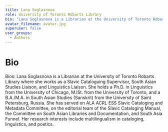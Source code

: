 ```yaml
---
title: Lana Soglasnova
role: University of Toronto Robarts Library
bio: "Lana Soglasnova is a Librarian at the University of Toronto Robarts Library where she works as a Slavic Cataloguing Supervisor, South Asian Studies Liaison, and Linguistics Liaison. She holds a Ph.D. in Linguistics from the University of Chicago, M.ISt. from the University of Toronto, and a B.A./M.A. in South Asian Studies (Sanskrit) from the University of Saint Petersburg, Russia. She has served on ALA ACRL ESS Slavic Cataloging and Metadata Committee, on the editorial team of the Slavic Cataloging Manual, the Committee on South Asian Libraries and Documentation, and South Asia Funnel. Her research interests include multilingualism in cataloging, linguistics, and poetics"
avatar_filename: avatar.jpg
superuser: false
user_groups:
  - Authors
---
```


# Bio
Bios:
Lana Soglasnova is a Librarian at the University of Toronto Robarts Library where she works as a Slavic Cataloguing Supervisor, South Asian Studies Liaison, and Linguistics Liaison. She holds a Ph.D. in Linguistics from the University of Chicago, M.ISt. from the University of Toronto, and a B.A./M.A. in South Asian Studies (Sanskrit) from the University of Saint Petersburg, Russia. She has served on ALA ACRL ESS Slavic Cataloging and Metadata Committee, on the editorial team of the Slavic Cataloging Manual, the Committee on South Asian Libraries and Documentation, and South Asia Funnel. Her research interests include multilingualism in cataloging, linguistics, and poetics.



